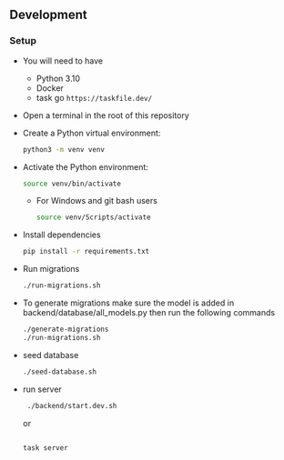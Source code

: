 ## Development

### Setup

- You will need to have

  - Python 3.10
  - Docker
  - task go `https://taskfile.dev/`
  
- Open a terminal in the root of this repository

- Create a Python virtual environment:

  ```bash
  python3 -m venv venv
  ```

- Activate the Python environment:

  ```bash
  source venv/bin/activate
  ```

  - For Windows and git bash users

    ```bash
    source venv/Scripts/activate
    ```

- Install dependencies

  ```bash
  pip install -r requirements.txt
  ```
- Run migrations

  ```bash
  ./run-migrations.sh
  ```

- To generate migrations make sure the model is added in backend/database/all_models.py then run the following commands

  ```bash
  ./generate-migrations
  ./run-migrations.sh
  ```
- seed database

  ```bash
  ./seed-database.sh
  ```
- run server

  ```bash
   ./backend/start.dev.sh
   ````
   or 

  ```bash
  
  task server
  ```
